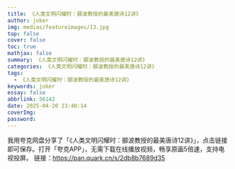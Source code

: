 ```yaml
---
title: 《人类文明闪耀时：郦波教授的最美唐诗12讲》
author: joker
img: medias/featureimages/13.jpg
top: false
cover: false
toc: true
mathjax: false
summary: 《人类文明闪耀时：郦波教授的最美唐诗12讲》
categories: 《人类文明闪耀时：郦波教授的最美唐诗12讲》
tags:
  - 《人类文明闪耀时：郦波教授的最美唐诗12讲》
keywords: joker
essay: false
abbrlink: 56142
date: 2025-04-20 23:40:14
coverImg:
password:
---
```


我用夸克网盘分享了「《人类文明闪耀时：郦波教授的最美唐诗12讲》」，点击链接即可保存。打开「夸克APP」，无需下载在线播放视频，畅享原画5倍速，支持电视投屏。
链接：https://pan.quark.cn/s/2db8b7689d35
